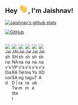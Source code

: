 <h2>Hey <img src="https://raw.githubusercontent.com/ABSphreak/ABSphreak/master/gifs/Hi.gif" width="30px">, I'm Jaishnav!</h2>

[![Jaishnav's github stats](https://github-readme-stats.vercel.app/api?username=CyberJalagam)](https://github.com/CyberJalagam)

[![GitHub](https://img.shields.io/badge/dynamic/json?logo=github&label=GitHub+Followers&labelColor=282c34&color=181717&query=%24.data.totalSubs&url=https%3A%2F%2Fapi.spencerwoo.com%2Fsubstats%2F%3Fsource%3Dgithub%26queryKey%3DCyberJalagam&longCache=true)](https://github.com/CyberJalagam)

<br/>

<a href="https://discord.gg/mjU5kf">
  <img align="left" alt="Jaishnav's Discord" width="22px" src="https://cdn.jsdelivr.net/npm/simple-icons@v3/icons/discord.svg" />
</a>
<a href="https://twitter.com/CyberJalagam">
  <img align="left" alt="JAISHNAVPRASAD | Twitter" width="22px" src="https://cdn.jsdelivr.net/npm/simple-icons@v3/icons/twitter.svg" />
</a>
<a href="https://t.me/CyberJalagam">
  <img align="left" alt="Jaishnav's Telegram" width="22px" src="https://cdn.jsdelivr.net/npm/simple-icons@v3/icons/telegram.svg" />
</a>
<a href="https://www.instagram.com/_cyberjalagam_/">
  <img align="left" alt="Jaishnav's Instagram" width="22px" src="https://cdn.jsdelivr.net/npm/simple-icons@v3/icons/instagram.svg" />
</a>
<a href="https://www.youtube.com/MrMobTech/">
  <img align="left" alt="Jaishnav's YouTube" width="22px" src="https://cdn.jsdelivr.net/npm/simple-icons@v3/icons/youtube.svg" />
</a>  
  <a href="https://forum.xda-developers.com/member.php?u=10857311/">
  <img align="left" alt="Jaishnav's XDA" width="22px" src="https://cdn.jsdelivr.net/npm/simple-icons@3.3.0/icons/xdadevelopers.svg" />
</a>

<br />

